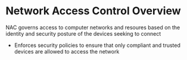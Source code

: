 # Network Access Control Overview

NAC governs access to computer networks and resoures based on the identity and security posture of the devices seeking to connect

* Enforces security policies to ensure that only compliant and trusted devices are allowed to access the network
